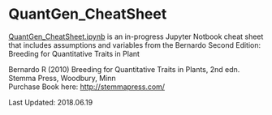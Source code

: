 # QuantGen_CheatSheet
[QuantGen_CheatSheet.ipynb](https://github.com/shantel-martinez/QuantGen_CheatSheet/blob/master/QuantGen_CheatSheet.ipynb) is an in-progress Jupyter Notbook cheat sheet that includes assumptions and variables from the Bernardo Second Edition: Breeding for Quantitative Traits in Plant

Bernardo R (2010) Breeding for Quantitative Traits in Plants, 2nd edn. Stemma Press, Woodbury, Minn  
Purchase Book here: http://stemmapress.com/   

Last Updated: 2018.06.19   
